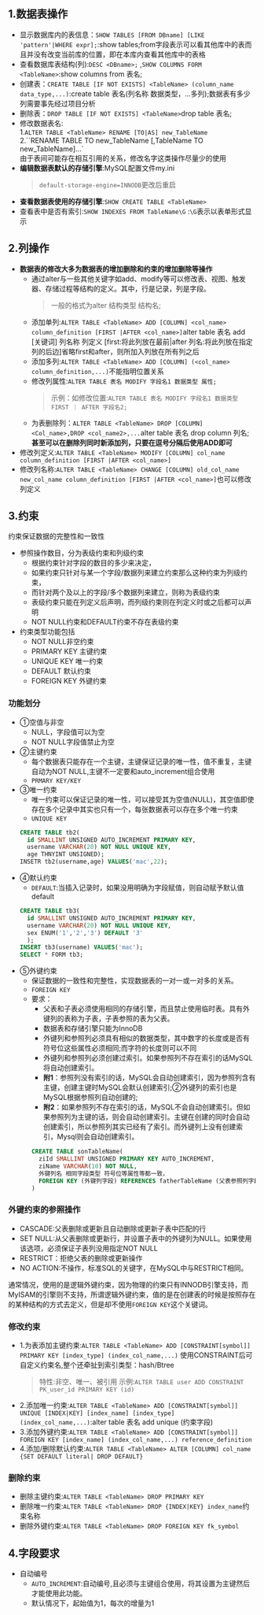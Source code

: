 ## 1.数据表操作

* 显示数据库内的表信息：`SHOW TABLES [FROM DBname] [LIKE 'pattern'|WHERE expr];`:show tables;from字段表示可以看其他库中的表而且并没有改变当前库的位置，即在本库内查看其他库中的表格
* 查看数据库表结构(列):`DESC <DBname>;` ,`SHOW COLUMNS FORM <TableName>`:show columns from 表名;
* 创建表：`CREATE TABLE [IF NOT EXISTS] <TableName> (column_name data_type,...)`:create table 表名(列名称 数据类型，...多列);数据表有多少列需要事先经过项目分析
* 删除表：`DROP TABLE [IF NOT EXISTS] <TableName>`drop table 表名;
* 修改数据表名:<br>1.`ALTER TABLE <TableName> RENAME [TO|AS] new_TableName`<br>2.``RENAME TABLE <TableName> TO new_TableName [,TableName TO new_TableName]...`<br>由于表间可能存在相互引用的关系，修改名字这类操作尽量少的使用
* **编辑数据表默认的存储引擎**:MySQL配置文件my.ini
  >`default-storage-engine=INNODB`更改后重启
* **查看数据表使用的存储引擎**:`SHOW CREATE TABLE <TableName>`
* 查看表中是否有索引:`SHOW INDEXES FROM TableName\G` :`\G`表示以表单形式显示

## 2.列操作

* **数据表的修改大多为数据表的增加删除和约束的增加删除等操作**
  * 通过alter与一些其他关键字如add、modify等可以修改表、视图、触发器、存储过程等结构的定义。其中，行是记录，列是字段。  
    >一般的格式为alter 结构类型 结构名;
  * 添加单列:`ALTER TABLE <TableName> ADD [COLUMN] <col_name> column_definition [FIRST |AFTER <col_name>]`alter table 表名 add [关键词] 列名称 列定义 [first:将此列放在最前|after 列名:将此列放在指定列的后边]省略first和after，则所加入列放在所有列之后
  * 添加多列:`ALTER TABLE <TableName> ADD [COLUMN] (<col_name> column_definition,...)`不能指明位置关系
  * 修改列属性:`ALTER TABLE 表名 MODIFY 字段名1 数据类型 属性;`
    > 示例：如修改位置:`ALTER TABLE 表名 MODIFY 字段名1 数据类型 FIRST ｜ AFTER 字段名2;`
  * 为表删除列：`ALTER TABLE <TableName> DROP [COLUMN] <Col_name>,DROP <col_name2>,...`alter table 表名 drop column 列名;**甚至可以在删除列同时新添加列，只要在逗号分隔后使用ADD即可**
* 修改列定义:`ALTER TABLE <TableName> MODIFY [COLUMN] col_name column_definition [FIRST |AFTER <col_name>]`
* 修改列名称:`ALTER TABLE <TableName> CHANGE [COLUMN] old_col_name new_col_name column_definition [FIRST |AFTER <col_name>]`也可以修改列定义

## 3.约束
约束保证数据的完整性和一致性  

* 参照操作数目，分为表级约束和列级约束
  * 根据约束针对字段的数目的多少来决定，
  * 如果约束只针对与某一个字段/数据列来建立约束那么这种约束为列级约束，
  * 而针对两个及以上的字段/多个数据列来建立，则称为表级约束
  * 表级约束只能在列定义后声明，而列级约束则在列定义时或之后都可以声明
  * NOT NULL约束和DEFAULT约束不存在表级约束
* 约束类型功能包括
  * NOT NULL非空约束
  * PRIMARY KEY 主键约束
  * UNIQUE KEY 唯一约束
  * DEFAULT 默认约束
  * FOREIGN KEY 外键约束

### 功能划分

* ①空值与非空
  * NULL，字段值可以为空
  * NOT NULL字段值禁止为空
* ②主键约束
  * 每个数据表只能存在一个主键，主键保证记录的唯一性，值不重复，主键自动为NOT NULL,主键不一定要和auto_increment组合使用
  * `PRMARY KEY/KEY`
* ③唯一约束
  * 唯一约束可以保证记录的唯一性，可以接受其为空值(NULL)，其空值即使存在多个记录中其实也只有一个，每张数据表可以存在多个唯一约束
  * `UNIQUE KEY`
  ```sql
  CREATE TABLE tb2(
    id SMALLINT UNSIGNED AUTO_INCREMENT PRIMARY KEY,
    username VARCHAR(20) NOT NULL UNIQUE KEY,
    age THNYINT UNSIGNED);
  INSETR tb2(username,age) VALUES('mac',22);
  ```
* ④默认约束
  * `DEFAULT`:当插入记录时，如果没用明确为字段赋值，则自动赋予默认值default
  ```sql
  CREATE TABLE tb3(
    id SMALLINT UNSIGNED AUTO_INCREMENT PRIMARY KEY,
    username VARCHAR(20) NOT NULL UNIQUE KEY,
    sex ENUM('1','2','3') DEFAULT '3'
    );
  INSERT tb3(username) VALUES('mac');
  SELECT * FORM tb3;
  ```
* ⑤外键约束
  * 保证数据的一致性和完整性，实现数据表的一对一或一对多的关系。
  * `FOREIGN KEY`
  * 要求： 
    * 父表和子表必须使用相同的存储引擎，而且禁止使用临时表。具有外键列的表称为子表，子表参照的表为父表。
    * 数据表和存储引擎只能为InnoDB
    * 外键列和参照列必须具有相似的数据类型，其中数字的长度或是否有符号位这些属性必须相同;而字符的长度则可以不同
    * 外键列和参照列必须创建过索引。如果参照列不存在索引的话MySQL将自动创建索引。
    * **附1**：参照列没有索引的话，MySQL会自动创建索引，因为参照列含有主键，创建主键时MySQL会默认创建索引;②外键列的索引也是MySQL根据参照列自动创建的;
    * **附2**：如果参照列不存在索引的话，MySQL不会自动创建索引。但如果参照列为主键的话，则会自动创建索引。主键在创建的同时会自动创建索引，所以参照列其实已经有了索引。而外键列上没有创建索引，Mysql则会自动创建索引。
    ```sql
    CREATE TABLE sonTableName(
      ziId SMALLINT UNSIGNED PRIMARY KEY AUTO_INCREMENT,
      ziName VARCHAR(10) NOT NULL,
      外键列名 相同字段类型 符号位等属性等都一致，
      FOREIGN KEY (外键列字段) REFERENCES fatherTableName (父表参照列字段) [ON DELETE CASCADE]
    )
    ```
### 外键约束的参照操作

* CASCADE:父表删除或更新且自动删除或更新子表中匹配的行
* SET NULL:从父表删除或更新行，并设置子表中的外键列为NULL。如果使用该选项，必须保证子表列没用指定NOT NULL
* RESTRICT：拒绝父表的删除或更新操作
* NO ACTION:不操作，标准SQL的关键字，在MySQL中与RESTRICT相同。

通常情况，使用的是逻辑外键约束，因为物理的约束只有INNODB引擎支持，而MyISAM的引擎则不支持，所谓逻辑外键约束，值的是在创建表的时候是按照存在的某种结构的方式去定义，但是却不使用`FOREIGN KEY`这个关键词。



### 修改约束

* 1.为表添加主键约束:`ALTER TABLE <TableName> ADD [CONSTRAINT[symbol]] PRIMARY KEY [index_type] (index_col_name,...)` 使用CONSTRAINT后可自定义约束名,整个还牵扯到索引类型：hash/Btree 
    > 特性:非空、唯一、被引用
    > 示例:`ALTER TABLE user ADD CONSTRAINT PK_user_id PRIMARY KEY (id)`
* 2.添加唯一约束:`ALTER TABLE <TableName> ADD [CONSTRAINT[symbol]] UNIQUE [INDEX|KEY] [index_name] [index_type] (index_col_name,...)`:alter table 表名 add unique (约束字段)
* 3.添加外键约束:`ALTER TABLE <TableName> ADD [CONSTRAINT[symbol]] FOREIGN KEY [index_name] (index_col_name,...) reference_definition`
* 4.添加/删除默认约束:`ALTER TABLE <TableName> ALTER [COLUMN] col_name {SET DEFAULT literal| DROP DEFAULT}`

### 删除约束

* 删除主键约束:`ALTER TABLE <TableName> DROP PRIMARY KEY`
* 删除唯一约束:`ALTER TABLE <TableName> DROP {INDEX|KEY} index_name`约束名称
* 删除外键约束:`ALTER TABLE <TableName> DROP FOREIGN KEY fk_symbol`


## 4.字段要求

* 自动编号
  * `AUTO_INCREMENT`:自动编号,且必须与主键组合使用，将其设置为主键然后才能使用此功能。
  * 默认情况下，起始值为1，每次的增量为1